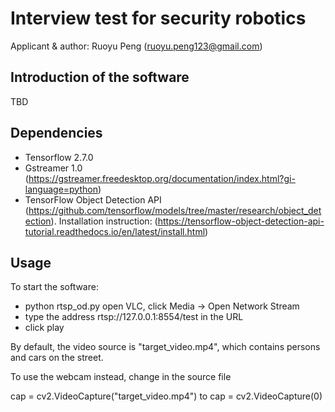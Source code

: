 # Interview test for security robotics
Applicant & author: Ruoyu Peng (ruoyu.peng123@gmail.com)

## Introduction of the software
TBD

## Dependencies
- Tensorflow 2.7.0 
- Gstreamer 1.0 (https://gstreamer.freedesktop.org/documentation/index.html?gi-language=python)
- TensorFlow Object Detection API (https://github.com/tensorflow/models/tree/master/research/object_detection). 
  Installation instruction: (https://tensorflow-object-detection-api-tutorial.readthedocs.io/en/latest/install.html) 

## Usage

To start the software:
- python rtsp_od.py
  open VLC, click Media -> Open Network Stream
- type the address rtsp://127.0.0.1:8554/test in the URL
- click play

By default, the video source is "target_video.mp4", which contains persons and cars on the street.

To use the webcam instead, change in the source file 

cap = cv2.VideoCapture("target_video.mp4") to cap = cv2.VideoCapture(0)

